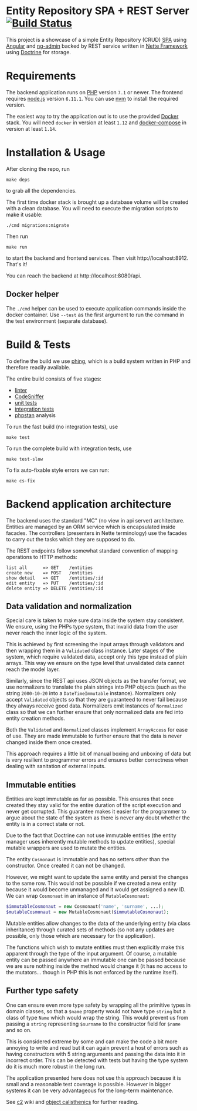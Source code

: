 # Entity Repository SPA + REST Server [![Build Status](https://semaphoreci.com/api/v1/fuco/angularnettespa/branches/master/badge.svg)](https://semaphoreci.com/fuco/angularnettespa)

This project is a showcase of a simple Entity Repository (CRUD) [SPA](https://en.wikipedia.org/wiki/Single-page_application) using [Angular](https://angularjs.org/) and [ng-admin](https://github.com/marmelab/ng-admin) backed by REST service written in [Nette Framework](https://nette.org/en/) using [Doctrine](http://www.doctrine-project.org/) for storage.

# Requirements

The backend application runs on [PHP](http://php.net/) version `7.1` or newer.  The frontend requires [node.js](https://nodejs.org/en/) version `6.11.1`.  You can use [nvm](https://github.com/creationix/nvm) to install the required version.

The easiest way to try the application out is to use the provided [Docker](https://www.docker.com/) stack.  You will need `docker` in version at least `1.12` and [docker-compose](https://docs.docker.com/compose/) in version at least `1.14`.

# Installation & Usage

After cloning the repo, run

``` shell
make deps
```

to grab all the dependencies.

The first time docker stack is brought up a database volume will be created with a clean database.  You will need to execute the migration scripts to make it usable:

``` shell
./cmd migrations:migrate
```

Then run

``` shell
make run
```

to start the backend and frontend services.  Then visit http://localhost:8912.  That's it!

You can reach the backend at http://localhost:8080/api.

## Docker helper

The `./cmd` helper can be used to execute application commands inside the docker container.  Use `--test` as the first argument to run the command in the test environment (separate database).

# Build & Tests

To define the build we use [phing](https://www.phing.info/), which is a build system written in PHP and therefore readily available.

The entire build consists of five stages:

- [linter](https://github.com/JakubOnderka/PHP-Parallel-Lint)
- [CodeSniffer](https://github.com/squizlabs/PHP_CodeSniffer)
- [unit tests](https://tester.nette.org/en/)
- [integration tests](https://tester.nette.org/en/)
- [phpstan](https://github.com/phpstan/phpstan) analysis

To run the fast build (no integration tests), use

``` shell
make test
```

To run the complete build with integration tests, use

``` shell
make test-slow
```

To fix auto-fixable style errors we can run:

``` shell
make cs-fix
```

# Backend application architecture

The backend uses the standard "MC" (no view in api server) architecture.  Entities are managed by an ORM service which is encapsulated inside facades.  The controllers (presenters in Nette terminology) use the facades to carry out the tasks which they are supposed to do.

The REST endpoints follow somewhat standard convention of mapping operations to HTTP methods:

```
list all      => GET    /entities
create new    => POST   /entities
show detail   => GET    /entities/:id
edit entity   => PUT    /entities/:id
delete entity => DELETE /entities/:id
```

## Data validation and normalization

Special care is taken to make sure data inside the system stay consistent.  We ensure, using the PHPs type system, that invalid data from the user never reach the inner logic of the system.

This is achieved by first screening the input arrays through validators and then wrapping them in a `Validated` class instance.  Later stages of the system, which require validated data, accept only this type instead of plain arrays.  This way we ensure on the type level that unvalidated data cannot reach the model layer.

Similarly, since the REST api uses JSON objects as the transfer format, we use normalizers to translate the plain strings into PHP objects (such as the string `2000-10-20` into a `DateTimeImmutable` instance).  Normalizers only accept `Validated` objects so that they are guaranteed to never fail because they always receive good data.  Normalizers emit instances of `Normalized` class so that we can further ensure that only normalized data are fed into entity creation methods.

Both the `Validated` and `Normalized` classes implement `ArrayAccess` for ease of use.  They are made immutable to further ensure that the data is never changed inside them once created.

This approach requires a little bit of manual boxing and unboxing of data but is very resilient to programmer errors and ensures better correctness when dealing with sanitation of external inputs.

## Immutable entities

Entities are kept immutable as far as possible.  This ensures that once created they stay valid for the entire duration of the script execution and never get corrupted.  This guarantee makes it easier for the programmer to argue about the state of the system as there is never any doubt whether the entity is in a correct state or not.

Due to the fact that Doctrine can not use immutable entities (the entity manager uses inherently mutable methods to update entities), special mutable wrappers are used to mutate the entities.

The entity `Cosmonaut` is immutable and has no setters other than the constructor.  Once created it can not be changed.

However, we might want to update the same entity and persist the changes to the same row.  This would not be possible if we created a new entity because it would become unmanaged and it would get assigned a new ID.  We can wrap `Cosmonaut` in an instance of `MutableCosmonaut`:

``` php
$immutableCosmonaut = new Cosmonaut('name', 'surname', ...);
$mutableCosmonaut = new MutableCosmonaut($immutableCosmonaut);
```

Mutable entities allow changes to the data of the underlying entity (via class inheritance) through curated sets of methods (so not any updates are possible, only those which are necessary for the application).

The functions which wish to mutate entities must then explicitly make this apparent through the type of the input argument.  Of course, a mutable entity can be passed anywhere an immutable one can be passed because we are sure nothing inside the method would change it (it has no access to the mutators... though in PHP this is not enforced by the runtime itself).

## Further type safety

One can ensure even more type safety by wrapping all the primitive types in domain classes, so that a `$name` property would not have type `string` but a class of type `Name` which would wrap the string.  This would prevent us from passing a `string` representing `$surname` to the constructor field for `$name` and so on.

This is considered extreme by some and can make the code a bit more annoying to write and read but it can again prevent a host of errors such as having constructors with 5 string arguments and passing the data into it in incorrect order.  This can be detected with tests but having the type system do it is much more robust in the long run.

The application presented here does not use this approach because it is small and a reasonable test coverage is possible.  However in bigger systems it can be very advantageous for the long-term maintenance.

See [c2](http://wiki.c2.com/?PrimitiveObsession) wiki and [object calisthenics](https://medium.com/web-engineering-vox/improving-code-quality-with-object-calisthenics-aa4ad67a61f1) for further reading.
